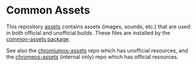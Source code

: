 # Common Assets

This repository [assets] contains assets (images, sounds, etc.) that are
used in both official and unofficial builds. These files are installed by the
[common-assets package].

See also the [chromiumos-assets] repo which has unofficial resources, and
the [chromeos-assets] (internal only) repo which has official resources.

[assets]: https://chromium.googlesource.com/chromiumos/platform/assets
[common-assets package]: https://chromium.googlesource.com/chromiumos/overlays/chromiumos-overlay/+/master/chromeos-base/common-assets/
[chromiumos-assets]: https://chromium.googlesource.com/chromiumos/platform/chromiumos-assets
[chromiumos-assets package]: https://chromium.googlesource.com/chromiumos/overlays/chromiumos-overlay/+/master/chromeos-base/chromiumos-assets/
[chromeos-assets]: https://chrome-internal.googlesource.com/chromeos/chromeos-assets
[chromeos-assets package]: https://chrome-internal.googlesource.com/chromeos/overlays/chromeos-overlay/+/master/chromeos-base/chromeos-assets/
